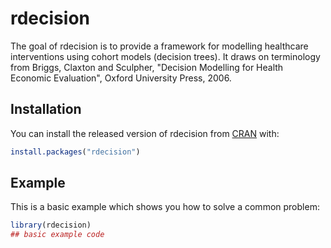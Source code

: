 
# rdecision

<!-- badges: start -->
<!-- badges: end -->

The goal of rdecision is to provide a framework for modelling healthcare
interventions using cohort models (decision trees). It draws on terminology 
from Briggs, Claxton and Sculpher, "Decision Modelling for Health Economic
Evaluation", Oxford University Press, 2006.

## Installation

You can install the released version of rdecision from
[CRAN](https://CRAN.R-project.org) with:

``` r
install.packages("rdecision")
```

## Example

This is a basic example which shows you how to solve a common problem:

``` r
library(rdecision)
## basic example code
```

